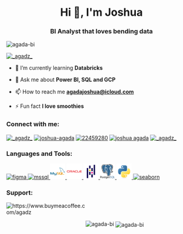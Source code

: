 <h1 align="center">Hi 👋, I'm Joshua</h1>
<h3 align="center">BI Analyst that loves bending data</h3>

<p align="left"> <img src="https://komarev.com/ghpvc/?username=agada-bi&label=Profile%20views&color=0e75b6&style=flat" alt="agada-bi" /> </p>

<p align="left"> <a href="https://twitter.com/_agadz_" target="blank"><img src="https://img.shields.io/twitter/follow/_agadz_?logo=twitter&style=for-the-badge" alt="_agadz_" /></a> </p>

- 🌱 I’m currently learning **Databricks**

- 💬 Ask me about **Power BI, SQL and GCP**

- 📫 How to reach me **agadajoshua@icloud.com**

- ⚡ Fun fact **I love smoothies**

<h3 align="left">Connect with me:</h3>
<p align="left">
<a href="https://twitter.com/_agadz_" target="blank"><img align="center" src="https://raw.githubusercontent.com/rahuldkjain/github-profile-readme-generator/master/src/images/icons/Social/twitter.svg" alt="_agadz_" height="30" width="40" /></a>
<a href="https://linkedin.com/in/joshua-agada" target="blank"><img align="center" src="https://raw.githubusercontent.com/rahuldkjain/github-profile-readme-generator/master/src/images/icons/Social/linked-in-alt.svg" alt="joshua-agada" height="30" width="40" /></a>
<a href="https://stackoverflow.com/users/22459280" target="blank"><img align="center" src="https://raw.githubusercontent.com/rahuldkjain/github-profile-readme-generator/master/src/images/icons/Social/stack-overflow.svg" alt="22459280" height="30" width="40" /></a>
<a href="https://kaggle.com/joshua agada" target="blank"><img align="center" src="https://raw.githubusercontent.com/rahuldkjain/github-profile-readme-generator/master/src/images/icons/Social/kaggle.svg" alt="joshua agada" height="30" width="40" /></a>
<a href="https://instagram.com/_agadz_" target="blank"><img align="center" src="https://raw.githubusercontent.com/rahuldkjain/github-profile-readme-generator/master/src/images/icons/Social/instagram.svg" alt="_agadz_" height="30" width="40" /></a>
</p>

<h3 align="left">Languages and Tools:</h3>
<p align="left"> <a href="https://www.figma.com/" target="_blank" rel="noreferrer"> <img src="https://www.vectorlogo.zone/logos/figma/figma-icon.svg" alt="figma" width="40" height="40"/> </a> <a href="https://www.microsoft.com/en-us/sql-server" target="_blank" rel="noreferrer"> <img src="https://www.svgrepo.com/show/303229/microsoft-sql-server-logo.svg" alt="mssql" width="40" height="40"/> </a> <a href="https://www.mysql.com/" target="_blank" rel="noreferrer"> <img src="https://raw.githubusercontent.com/devicons/devicon/master/icons/mysql/mysql-original-wordmark.svg" alt="mysql" width="40" height="40"/> </a> <a href="https://www.oracle.com/" target="_blank" rel="noreferrer"> <img src="https://raw.githubusercontent.com/devicons/devicon/master/icons/oracle/oracle-original.svg" alt="oracle" width="40" height="40"/> </a> <a href="https://pandas.pydata.org/" target="_blank" rel="noreferrer"> <img src="https://raw.githubusercontent.com/devicons/devicon/2ae2a900d2f041da66e950e4d48052658d850630/icons/pandas/pandas-original.svg" alt="pandas" width="40" height="40"/> </a> <a href="https://www.postgresql.org" target="_blank" rel="noreferrer"> <img src="https://raw.githubusercontent.com/devicons/devicon/master/icons/postgresql/postgresql-original-wordmark.svg" alt="postgresql" width="40" height="40"/> </a> <a href="https://www.python.org" target="_blank" rel="noreferrer"> <img src="https://raw.githubusercontent.com/devicons/devicon/master/icons/python/python-original.svg" alt="python" width="40" height="40"/> </a> <a href="https://seaborn.pydata.org/" target="_blank" rel="noreferrer"> <img src="https://seaborn.pydata.org/_images/logo-mark-lightbg.svg" alt="seaborn" width="40" height="40"/> </a> </p>

<h3 align="left">Support:</h3>
<p><a href="https://www.buymeacoffee.com/https://www.buymeacoffee.com/agadz"> <img align="left" src="https://cdn.buymeacoffee.com/buttons/v2/default-yellow.png" height="50" width="210" alt="https://www.buymeacoffee.com/agadz" /></a></p><br><br>

<p><img align="left" src="https://github-readme-stats.vercel.app/api/top-langs?username=agada-bi&show_icons=true&locale=en&layout=compact" alt="agada-bi" /></p>

<p>&nbsp;<img align="center" src="https://github-readme-stats.vercel.app/api?username=agada-bi&show_icons=true&locale=en" alt="agada-bi" /></p>
